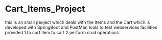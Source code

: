 # Cart_Items_Project
 this is an small peoject which deals with the Items and the Cart which is developed with SpringBoot and PostMan tools to test webservices
facilities provided 
1.to cart item to cart
2.perform crud operations 
